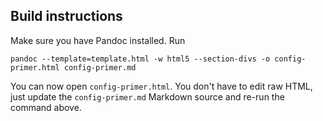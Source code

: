 ## Build instructions

Make sure you have Pandoc installed. Run

    pandoc --template=template.html -w html5 --section-divs -o config-primer.html config-primer.md

You can now open `config-primer.html`. You don't have to edit raw HTML, just update the `config-primer.md` Markdown source and re-run the command above.
